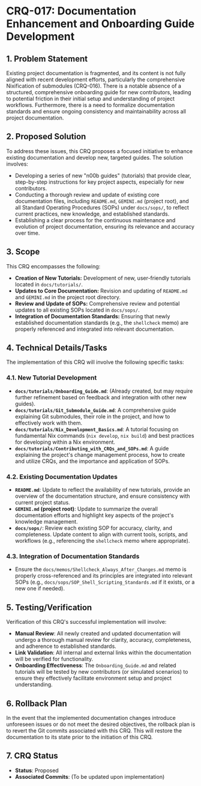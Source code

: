 # CRQ-017: Documentation Enhancement and Onboarding Guide Development

## 1. Problem Statement

Existing project documentation is fragmented, and its content is not fully aligned with recent development efforts, particularly the comprehensive Nixification of submodules (CRQ-016). There is a notable absence of a structured, comprehensive onboarding guide for new contributors, leading to potential friction in their initial setup and understanding of project workflows. Furthermore, there is a need to formalize documentation standards and ensure ongoing consistency and maintainability across all project documentation.

## 2. Proposed Solution

To address these issues, this CRQ proposes a focused initiative to enhance existing documentation and develop new, targeted guides. The solution involves:

*   Developing a series of new "n00b guides" (tutorials) that provide clear, step-by-step instructions for key project aspects, especially for new contributors.
*   Conducting a thorough review and update of existing core documentation files, including `README.md`, `GEMINI.md` (project root), and all Standard Operating Procedures (SOPs) under `docs/sops/`, to reflect current practices, new knowledge, and established standards.
*   Establishing a clear process for the continuous maintenance and evolution of project documentation, ensuring its relevance and accuracy over time.

## 3. Scope

This CRQ encompasses the following:

*   **Creation of New Tutorials:** Development of new, user-friendly tutorials located in `docs/tutorials/`.
*   **Updates to Core Documentation:** Revision and updating of `README.md` and `GEMINI.md` in the project root directory.
*   **Review and Update of SOPs:** Comprehensive review and potential updates to all existing SOPs located in `docs/sops/`.
*   **Integration of Documentation Standards:** Ensuring that newly established documentation standards (e.g., the `shellcheck` memo) are properly referenced and integrated into relevant documentation.

## 4. Technical Details/Tasks

The implementation of this CRQ will involve the following specific tasks:

### 4.1. New Tutorial Development

*   **`docs/tutorials/Onboarding_Guide.md`**: (Already created, but may require further refinement based on feedback and integration with other new guides).
*   **`docs/tutorials/Git_Submodule_Guide.md`**: A comprehensive guide explaining Git submodules, their role in the project, and how to effectively work with them.
*   **`docs/tutorials/Nix_Development_Basics.md`**: A tutorial focusing on fundamental Nix commands (`nix develop`, `nix build`) and best practices for developing within a Nix environment.
*   **`docs/tutorials/Contributing_with_CRQs_and_SOPs.md`**: A guide explaining the project's change management process, how to create and utilize CRQs, and the importance and application of SOPs.

### 4.2. Existing Documentation Updates

*   **`README.md`**: Update to reflect the availability of new tutorials, provide an overview of the documentation structure, and ensure consistency with current project status.
*   **`GEMINI.md` (project root)**: Update to summarize the overall documentation efforts and highlight key aspects of the project's knowledge management.
*   **`docs/sops/`**: Review each existing SOP for accuracy, clarity, and completeness. Update content to align with current tools, scripts, and workflows (e.g., referencing the `shellcheck` memo where appropriate).

### 4.3. Integration of Documentation Standards

*   Ensure the `docs/memos/Shellcheck_Always_After_Changes.md` memo is properly cross-referenced and its principles are integrated into relevant SOPs (e.g., `docs/sops/SOP_Shell_Scripting_Standards.md` if it exists, or a new one if needed).

## 5. Testing/Verification

Verification of this CRQ's successful implementation will involve:

*   **Manual Review**: All newly created and updated documentation will undergo a thorough manual review for clarity, accuracy, completeness, and adherence to established standards.
*   **Link Validation**: All internal and external links within the documentation will be verified for functionality.
*   **Onboarding Effectiveness**: The `Onboarding_Guide.md` and related tutorials will be tested by new contributors (or simulated scenarios) to ensure they effectively facilitate environment setup and project understanding.

## 6. Rollback Plan

In the event that the implemented documentation changes introduce unforeseen issues or do not meet the desired objectives, the rollback plan is to revert the Git commits associated with this CRQ. This will restore the documentation to its state prior to the initiation of this CRQ.

## 7. CRQ Status

*   **Status**: Proposed
*   **Associated Commits**: (To be updated upon implementation)
